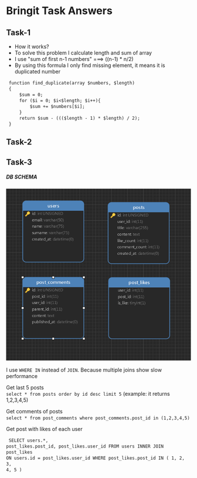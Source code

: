 # **Bringit Task Answers**


## **Task-1**

 * How it works?
 * To solve this problem I calculate length and sum of array
 * I use "sum of first n-1 numbers" ===> ((n-1) * n/2)
 * By using this formula I only find missing element, it means it is duplicated number
 
<pre><code> function find_duplicate(array $numbers, $length)
 {
     $sum = 0;
     for ($i = 0; $i<$length; $i++){
         $sum += $numbers[$i];
     }
     return $sum - ((($length - 1) * $length) / 2);
 }</code></pre>
 

## **Task-2**

## **Task-3**

##### DB SCHEMA

![alt text](db_schema.png)

I use `WHERE IN` instead of `JOIN`. Because multiple joins show slow performance

Get last 5 posts  
`select * from posts order by id desc limit 5` (example: it returns 1,2,3,4,5)

Get comments of posts  
``select * from post_comments where post_comments.post_id in (1,2,3,4,5)``

Get post with likes of each user
<code><pre>
SELECT users.*, 
    post_likes.post_id, 
    post_likes.user_id 
FROM users 
     INNER JOIN post_likes 
             ON users.id = post_likes.user_id 
WHERE  post_likes.post_id IN ( 1, 2, 3, 4, 5 )
    </pre></code>




